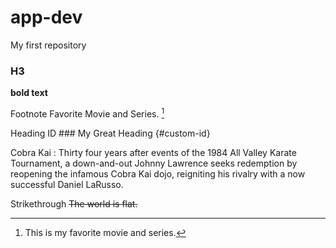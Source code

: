 # app-dev
My first repository
### H3
**bold text**

Footnote	Favorite Movie and Series. [^1]

[^1]: This is my favorite movie and series.

Heading ID	### My Great Heading {#custom-id}

Cobra Kai
: Thirty four years after events of the 1984 All Valley Karate Tournament,
a down-and-out Johnny Lawrence seeks redemption by reopening the infamous Cobra Kai dojo, 
reigniting his rivalry with a now successful Daniel LaRusso.

Strikethrough	~~The world is flat.~~
